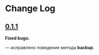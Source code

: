 # Change Log

## [0.1.1](https://github.com/brainmurder/insales-uploader/tree/v0.1.1)

**Fixed bugs:**

— исправлено поведение метода **backup**.
